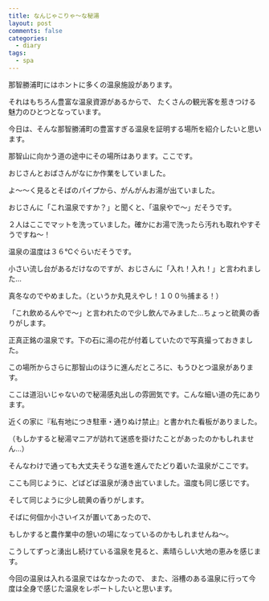 ```yaml
---
title: なんじゃこりゃ～な秘湯
layout: post
comments: false
categories:
  - diary
tags:
  - spa
---
```

那智勝浦町にはホントに多くの温泉施設があります。

それはもちろん豊富な温泉資源があるからで、
たくさんの観光客を惹きつける魅力のひとつとなっています。

今日は、そんな那智勝浦町の豊富すぎる温泉を証明する場所を紹介したいと思います。

那智山に向かう道の途中にその場所はあります。ここです。

<amp-img src="/img/uploads/2009/12/amazing-spa-in-nachikatsuura-1.jpg" alt="那智参詣道中にある秘湯遠景" width="400" height="300" layout="responsive"></amp-img>

おじさんとおばさんがなにか作業をしていました。

よ～～く見るとそばのパイプから、がんがんお湯が出ていました。

おじさんに「これ温泉ですか？」と聞くと、「温泉やで～」だそうです。

２人はここでマットを洗っていました。確かにお湯で洗ったら汚れも取れやすそうですね～！

温泉の温度は３６℃ぐらいだそうです。

<amp-img src="/img/uploads/2009/12/amazing-spa-in-nachikatsuura-2.jpg" alt="那智参詣道中にある秘湯流し台" width="400" height="300" layout="responsive"></amp-img>

小さい流し台があるだけなのですが、おじさんに「入れ！入れ！」と言われました…

真冬なのでやめました。（というか丸見えやし！１００％捕まる！）

「これ飲めるんやで～」と言われたので少し飲んでみました…ちょっと硫黄の香りがします。

正真正銘の温泉です。下の石に湯の花が付着していたので写真撮っておきました。

<amp-img src="/img/uploads/2009/12/amazing-spa-in-nachikatsuura-3.jpg" alt="湯の花" width="400" height="300" layout="responsive"></amp-img>

この場所からさらに那智山のほうに進んだところに、もうひとつ温泉があります。

ここは道沿いじゃないので秘湯感丸出しの雰囲気です。こんな細い道の先にあります。

<amp-img src="/img/uploads/2009/12/amazing-spa-in-nachikatsuura-4.jpg" alt="那智参詣道中にある秘湯その２遠景" width="400" height="300" layout="responsive"></amp-img>

近くの家に『私有地につき駐車・通りぬけ禁止』と書かれた看板がありました。

（もしかすると秘湯マニアが訪れて迷惑を掛けたことがあったのかもしれません…）

そんなわけで通っても大丈夫そうな道を進んでたどり着いた温泉がここです。

<amp-img src="/img/uploads/2009/12/amazing-spa-in-nachikatsuura-5.jpg" alt="那智参詣道中にある秘湯その２" width="400" height="300" layout="responsive"></amp-img>

ここも同じように、どばどば温泉が湧き出ていました。温度も同じ感じです。

そして同じように少し硫黄の香りがします。

<amp-img src="/img/uploads/2009/12/amazing-spa-in-nachikatsuura-6.jpg" alt="那智参詣道中にある秘湯憩いの場" width="400" height="300" layout="responsive"></amp-img>

そばに何個か小さいイスが置いてあったので、

もしかすると農作業中の憩いの場になっているのかもしれませんね～。

こうしてずっと湧出し続けている温泉を見ると、素晴らしい大地の恵みを感じます。

今回の温泉は入れる温泉ではなかったので、
また、浴槽のある温泉に行って今度は全身で感じた温泉をレポートしたいと思います。


 [1]: /img/uploads/2009/12/amazing-spa-in-nachikatsuura-1.jpg
 [2]: /img/uploads/2009/12/amazing-spa-in-nachikatsuura-2.jpg
 [3]: /img/uploads/2009/12/amazing-spa-in-nachikatsuura-3.jpg
 [4]: /img/uploads/2009/12/amazing-spa-in-nachikatsuura-4.jpg
 [5]: /img/uploads/2009/12/amazing-spa-in-nachikatsuura-5.jpg
 [6]: /img/uploads/2009/12/amazing-spa-in-nachikatsuura-6.jpg
